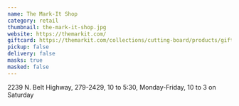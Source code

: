 ```yaml
---
name: The Mark-It Shop
category: retail
thumbnail: the-mark-it-shop.jpg
website: https://themarkit.com/
giftcard: https://themarkit.com/collections/cutting-board/products/gift-card
pickup: false
delivery: false
masks: true
masked: false
---
```

2239 N. Belt Highway, 279-2429, 10 to 5:30, Monday-Friday, 10 to 3 on Saturday